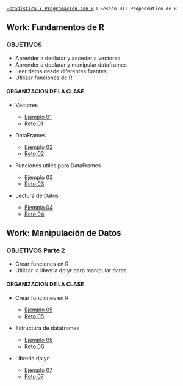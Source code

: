 [`Estadística Y Programación con R`](../Readme.md) > `Sesión 01: Propedéutico de R`

## Work: Fundamentos de R

### OBJETIVOS 
- Aprender a declarar y acceder a vectores
- Aprender a declarar y manipular dataframes
- Leer datos desde diferentes fuentes
- Utilizar funciones de R

#### ORGANIZACION DE LA CLASE 

- Vectores
	- [Ejemplo 01](Ejemplo-01)
	- [Reto 01](Reto-01)

- DataFrames
	- [Ejemplo 02](Ejemplo-02)
	- [Reto 02](Reto-02)

- Funciones útiles para DataFrames
	- [Ejemplo 03](Ejemplo-03)
	- [Reto 03](Reto-03)

- Lectura de Datos
	- [Ejemplo 04](Ejemplo-04)
	- [Reto 04](Reto-04)

## Work: Manipulación de Datos

### OBJETIVOS Parte 2

- Crear funciones en R
- Utilizar la libreria dplyr para manipular datos

#### ORGANIZACION DE LA CLASE 

- Crear funciones en R
	- [Ejemplo 05](Ejemplo-05)
	- [Reto 05](Reto-05)

- Estructura de dataframes
	- [Ejemplo 06](Ejemplo-06)
	- [Reto 06](Reto-06)

- Libreria dplyr
	- [Ejemplo 07](Ejemplo-07)
	- [Reto 07](Reto-07)




